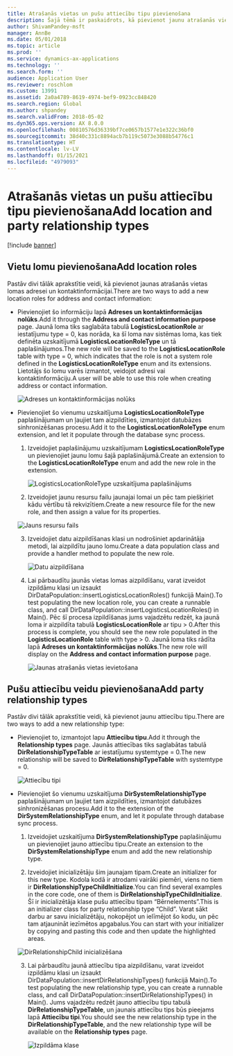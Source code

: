 ```yaml
---
title: Atrašanās vietas un pušu attiecību tipu pievienošana
description: Šajā tēmā ir paskaidrots, kā pievienot jaunu atrašanās vietas un pušu attiecību tipu.
author: ShivamPandey-msft
manager: AnnBe
ms.date: 05/01/2018
ms.topic: article
ms.prod: ''
ms.service: dynamics-ax-applications
ms.technology: ''
ms.search.form: ''
audience: Application User
ms.reviewer: roschlom
ms.custom: 13991
ms.assetid: 2a0a4789-8619-4974-bef9-0923cc848420
ms.search.region: Global
ms.author: shpandey
ms.search.validFrom: 2018-05-02
ms.dyn365.ops.version: AX 8.0.0
ms.openlocfilehash: 00810576d36339bf7ce0657b1577e1e322c36bf0
ms.sourcegitcommit: 38d40c331c8894acb7b119c5073e3088b54776c1
ms.translationtype: HT
ms.contentlocale: lv-LV
ms.lasthandoff: 01/15/2021
ms.locfileid: "4979093"
---
```

# <a name="add-location-and-party-relationship-types"></a><span data-ttu-id="bea23-103">Atrašanās vietas un pušu attiecību tipu pievienošana</span><span class="sxs-lookup"><span data-stu-id="bea23-103">Add location and party relationship types</span></span> 

[!include [banner](../includes/banner.md)]

## <a name="add-location-roles"></a><span data-ttu-id="bea23-104">Vietu lomu pievienošana</span><span class="sxs-lookup"><span data-stu-id="bea23-104">Add location roles</span></span>

<span data-ttu-id="bea23-105">Pastāv divi tālāk aprakstītie veidi, kā pievienot jaunas atrašanās vietas lomas adresei un kontaktinformācijai.</span><span class="sxs-lookup"><span data-stu-id="bea23-105">There are two ways to add a new location roles for address and contact information:</span></span>

-  <span data-ttu-id="bea23-106">Pievienojiet šo informāciju lapā **Adreses un kontaktinformācijas nolūks**.</span><span class="sxs-lookup"><span data-stu-id="bea23-106">Add it through the **Address and contact information purpose** page.</span></span> <span data-ttu-id="bea23-107">Jaunā loma tiks saglabāta tabulā **LogisticsLocationRole** ar iestatījumu type = 0, kas norāda, ka šī loma nav sistēmas loma, kas tiek definēta uzskaitījumā **LogisticsLocationRoleType** un tā paplašinājumos.</span><span class="sxs-lookup"><span data-stu-id="bea23-107">The new role will be saved to the **LogisticsLocationRole** table with type = 0, which indicates that the role is not a system role defined in the **LogisticsLocationRoleType** enum and its extensions.</span></span> <span data-ttu-id="bea23-108">Lietotājs šo lomu varēs izmantot, veidojot adresi vai kontaktinformāciju.</span><span class="sxs-lookup"><span data-stu-id="bea23-108">A user will be able to use this role when creating address or contact information.</span></span>

    ![Adreses un kontaktinformācijas nolūks](media/Address-Contact.PNG)

-  <span data-ttu-id="bea23-110">Pievienojiet šo vienumu uzskaitījuma **LogisticsLocationRoleType** paplašinājumam un ļaujiet tam aizpildīties, izmantojot datubāzes sinhronizēšanas procesu.</span><span class="sxs-lookup"><span data-stu-id="bea23-110">Add it to the **LogisticsLocationRoleType** enum extension, and let it populate through the database sync process.</span></span>

    1.  <span data-ttu-id="bea23-111">Izveidojiet paplašinājumu uzskaitījumam **LogisticsLocationRoleType** un pievienojiet jaunu lomu šajā paplašinājumā.</span><span class="sxs-lookup"><span data-stu-id="bea23-111">Create an extension to the **LogisticsLocationRoleType** enum and add the new role in the extension.</span></span> 
  
        ![LogisticsLocationRoleType uzskaitījuma paplašinājums](media/Logistics.PNG)

    2. <span data-ttu-id="bea23-113">Izveidojiet jaunu resursu failu jaunajai lomai un pēc tam piešķiriet kādu vērtību tā rekvizītiem.</span><span class="sxs-lookup"><span data-stu-id="bea23-113">Create a new resource file for the new role, and then assign a value for its properties.</span></span>
     
     ![Jauns resursu fails](media/Resource.PNG)
        
    3.  <span data-ttu-id="bea23-115">Izveidojiet datu aizpildīšanas klasi un nodrošiniet apdarinātāja metodi, lai aizpildītu jauno lomu.</span><span class="sxs-lookup"><span data-stu-id="bea23-115">Create a data population class and provide a handler method to populate the new role.</span></span> 

        ![Datu aizpildīšana](media/Dirdata.PNG)

    4.  <span data-ttu-id="bea23-117">Lai pārbaudītu jaunās vietas lomas aizpildīšanu, varat izveidot izpildāmu klasi un izsaukt DirDataPopulation::insertLogisticsLocationRoles() funkcijā Main().</span><span class="sxs-lookup"><span data-stu-id="bea23-117">To test populating the new location role, you can create a runnable class, and call DirDataPopulation::insertLogisticsLocationRoles() in Main().</span></span> <span data-ttu-id="bea23-118">Pēc šī procesa izpildīšanas jums vajadzētu redzēt, ka jaunā loma ir aizpildīta tabulā **LogisticsLocationRole** ar tipu \> 0.</span><span class="sxs-lookup"><span data-stu-id="bea23-118">After this process is complete, you should see the new role populated in the **LogisticsLocationRole** table with type \> 0.</span></span> <span data-ttu-id="bea23-119">Jaunā loma tiks rādīta lapā **Adreses un kontaktinformācijas nolūks**.</span><span class="sxs-lookup"><span data-stu-id="bea23-119">The new role will display on the **Address and contact information purpose** page.</span></span>

        ![Jaunas atrašanās vietas ievietošana](media/InsertNewLocation.PNG)

## <a name="add-party-relationship-types"></a><span data-ttu-id="bea23-121">Pušu attiecību veidu pievienošana</span><span class="sxs-lookup"><span data-stu-id="bea23-121">Add party relationship types</span></span> 

<span data-ttu-id="bea23-122">Pastāv divi tālāk aprakstītie veidi, kā pievienot jaunu attiecību tipu.</span><span class="sxs-lookup"><span data-stu-id="bea23-122">There are two ways to add a new relationship type:</span></span>

-   <span data-ttu-id="bea23-123">Pievienojiet to, izmantojot lapu **Attiecību tipu**.</span><span class="sxs-lookup"><span data-stu-id="bea23-123">Add it through the **Relationship types** page.</span></span> <span data-ttu-id="bea23-124">Jaunās attiecības tiks saglabātas tabulā **DirRelationshipTypeTable** ar iestatījumu systemtype = 0.</span><span class="sxs-lookup"><span data-stu-id="bea23-124">The new relationship will be saved to **DirRelationshipTypeTable** with systemtype = 0.</span></span>

    ![Attiecību tipi](media/Relationship.PNG)

-  <span data-ttu-id="bea23-126">Pievienojiet šo vienumu uzskaitījuma **DirSystemRelationshipType** paplašinājumam un ļaujiet tam aizpildīties, izmantojot datubāzes sinhronizēšanas procesu.</span><span class="sxs-lookup"><span data-stu-id="bea23-126">Add it to the extension of the **DirSystemRelationshipType** enum, and let it populate through database sync process.</span></span>

    1.  <span data-ttu-id="bea23-127">Izveidojiet uzskaitījuma **DirSystemRelationshipType** paplašinājumu un pievienojiet jauno attiecību tipu.</span><span class="sxs-lookup"><span data-stu-id="bea23-127">Create an extension to the **DirSystemRelationshipType** enum and add the new relationship type.</span></span>

    2. <span data-ttu-id="bea23-128">Izveidojiet inicializētāju šim jaunajam tipam.</span><span class="sxs-lookup"><span data-stu-id="bea23-128">Create an initializer for this new type.</span></span> <span data-ttu-id="bea23-129">Kodola kodā ir atrodami vairāki piemēri, viens no tiem ir  **DirRelationshipTypeChildInitialize**.</span><span class="sxs-lookup"><span data-stu-id="bea23-129">You can find several examples in the core code, one of them is  **DirRelationshipTypeChildInitialize**.</span></span> <span data-ttu-id="bea23-130">Šī ir inicializētāja klase pušu attiecību tipam “Bērnelements”.</span><span class="sxs-lookup"><span data-stu-id="bea23-130">This is an initializer class for party relationship type “Child”.</span></span> <span data-ttu-id="bea23-131">Varat sākt darbu ar savu inicializētāju, nokopējot un ielīmējot šo kodu, un pēc tam atjaunināt iezīmētos apgabalus.</span><span class="sxs-lookup"><span data-stu-id="bea23-131">You can start with your initializer by copying and pasting this code and then update the highlighted areas.</span></span>
    
    ![DirRelationshipChild inicializēšana](media/DirRelationship.PNG)

    3.  <span data-ttu-id="bea23-133">Lai pārbaudītu jaunā attiecību tipa aizpildīšanu, varat izveidot izpildāmu klasi un izsaukt DirDataPopulation::insertDirRelationshipTypes() funkcijā Main().</span><span class="sxs-lookup"><span data-stu-id="bea23-133">To test populating the new relationship type, you can create a runnable class, and call DirDataPopulation::insertDirRelationshipTypes() in Main().</span></span> <span data-ttu-id="bea23-134">Jums vajadzētu redzēt jauno attiecību tipu tabulā **DirRelationshipTypeTable**, un jaunais attiecību tips būs pieejams lapā **Attiecību tipi**.</span><span class="sxs-lookup"><span data-stu-id="bea23-134">You should see the new relationship type in the **DirRelationshipTypeTable**, and the new relationship type will be available on the **Relationship types** page.</span></span>

        ![Izpildāma klase](media/Runnable.PNG)
